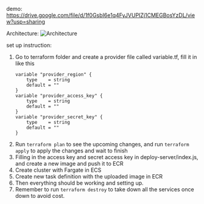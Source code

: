 demo: https://drive.google.com/file/d/1f0GsbI6e1q4FyJVUPIZj1CMEGBosYzDL/view?usp=sharing

Architecture:
![Architecture](https://github.com/jLiucoder/nova-vercelClone/blob/main/nova-architecture.png)


set up instruction:

1. Go to terraform folder and create a provider file called variable.tf, fill it in like this
   ```
   variable "provider_region" {
       type    = string
       default = ""
   }
   variable "provider_access_key" {
       type    = string
       default = ""
   }
   variable "provider_secret_key" {
       type    = string
       default = ""
   }
   ```
2. Run
   `terraform plan`
   to see the upcoming changes, and run
   `terraform apply`
   to apply the changes and wait to finish
3. Filling in the access key and secret access key in deploy-server/index.js, and create a new image and push it to ECR
4. Create cluster with Fargate in ECS
5. Create new task definition with the uploaded image in ECR
6. Then everything should be working and setting up.
7. Remember to run ```terraform destroy``` to take down all the services once down to avoid cost. 
